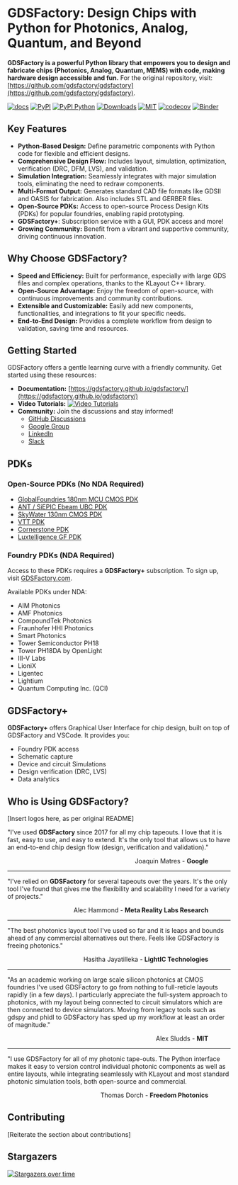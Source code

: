 # GDSFactory: Design Chips with Python for Photonics, Analog, Quantum, and Beyond

**GDSFactory is a powerful Python library that empowers you to design and fabricate chips (Photonics, Analog, Quantum, MEMS) with code, making hardware design accessible and fun.**  For the original repository, visit: [https://github.com/gdsfactory/gdsfactory](https://github.com/gdsfactory/gdsfactory).

[![docs](https://github.com/gdsfactory/gdsfactory/actions/workflows/pages.yml/badge.svg)](https://gdsfactory.github.io/gdsfactory/)
[![PyPI](https://img.shields.io/pypi/v/gdsfactory)](https://pypi.org/project/gdsfactory/)
[![PyPI Python](https://img.shields.io/pypi/pyversions/gdsfactory.svg)](https://pypi.python.org/pypi/gdsfactory)
[![Downloads](https://static.pepy.tech/badge/gdsfactory)](https://pepy.tech/project/gdsfactory)
[![MIT](https://img.shields.io/github/license/gdsfactory/gdsfactory)](https://choosealicense.com/licenses/mit/)
[![codecov](https://img.shields.io/codecov/c/github/gdsfactory/gdsfactory)](https://codecov.io/gh/gdsfactory/gdsfactory/tree/main/gdsfactory)
[![Binder](https://mybinder.org/badge_logo.svg)](https://mybinder.org/v2/gh/gdsfactory/binder-sandbox/HEAD)

## Key Features

*   **Python-Based Design:** Define parametric components with Python code for flexible and efficient designs.
*   **Comprehensive Design Flow:** Includes layout, simulation, optimization, verification (DRC, DFM, LVS), and validation.
*   **Simulation Integration:** Seamlessly integrates with major simulation tools, eliminating the need to redraw components.
*   **Multi-Format Output:** Generates standard CAD file formats like GDSII and OASIS for fabrication. Also includes STL and GERBER files.
*   **Open-Source PDKs:** Access to open-source Process Design Kits (PDKs) for popular foundries, enabling rapid prototyping.
*   **GDSFactory+**: Subscription service with a GUI, PDK access and more!
*   **Growing Community:** Benefit from a vibrant and supportive community, driving continuous innovation.

## Why Choose GDSFactory?

*   **Speed and Efficiency:** Built for performance, especially with large GDS files and complex operations, thanks to the KLayout C++ library.
*   **Open-Source Advantage:** Enjoy the freedom of open-source, with continuous improvements and community contributions.
*   **Extensible and Customizable:** Easily add new components, functionalities, and integrations to fit your specific needs.
*   **End-to-End Design:** Provides a complete workflow from design to validation, saving time and resources.

## Getting Started

GDSFactory offers a gentle learning curve with a friendly community. Get started using these resources:

*   **Documentation:** [https://gdsfactory.github.io/gdsfactory/](https://gdsfactory.github.io/gdsfactory/)
*   **Video Tutorials:** [![Video Tutorials](https://img.shields.io/badge/youtube-Video_Tutorials-red.svg?logo=youtube)](https://www.youtube.com/@gdsfactory/playlists)
*   **Community:** Join the discussions and stay informed!
    *   [GitHub Discussions](https://github.com/gdsfactory/gdsfactory/discussions)
    *   [Google Group](https://groups.google.com/g/gdsfactory)
    *   [LinkedIn](https://www.linkedin.com/company/gdsfactory)
    *   [Slack](https://join.slack.com/t/gdsfactory-community/shared_invite/zt-3aoygv7cg-r5BH6yvL4YlHfY8~UXp0Wg)

## PDKs

### Open-Source PDKs (No NDA Required)

*   [GlobalFoundries 180nm MCU CMOS PDK](https://gdsfactory.github.io/gf180/)
*   [ANT / SiEPIC Ebeam UBC PDK](https://gdsfactory.github.io/ubc)
*   [SkyWater 130nm CMOS PDK](https://gdsfactory.github.io/skywater130/)
*   [VTT PDK](https://github.com/gdsfactory/vtt)
*   [Cornerstone PDK](https://gdsfactory.github.io/cspdk)
*   [Luxtelligence GF PDK](https://github.com/Luxtelligence/lxt_pdk_gf)

### Foundry PDKs (NDA Required)

Access to these PDKs requires a **GDSFactory+** subscription.
To sign up, visit [GDSFactory.com](https://gdsfactory.com/).

Available PDKs under NDA:

*   AIM Photonics
*   AMF Photonics
*   CompoundTek Photonics
*   Fraunhofer HHI Photonics
*   Smart Photonics
*   Tower Semiconductor PH18
*   Tower PH18DA by OpenLight
*   III-V Labs
*   LioniX
*   Ligentec
*   Lightium
*   Quantum Computing Inc. (QCI)

## GDSFactory+

**GDSFactory+** offers Graphical User Interface for chip design, built on top of GDSFactory and VSCode. It provides you:

*   Foundry PDK access
*   Schematic capture
*   Device and circuit Simulations
*   Design verification (DRC, LVS)
*   Data analytics

## Who is Using GDSFactory?

[Insert logos here, as per original README]

"I've used **GDSFactory** since 2017 for all my chip tapeouts. I love that it is fast, easy to use, and easy to extend. It's the only tool that allows us to have an end-to-end chip design flow (design, verification and validation)."

<div style="text-align: right; margin-right: 10%;">Joaquin Matres - <strong>Google</strong></div>

---

"I've relied on **GDSFactory** for several tapeouts over the years. It's the only tool I've found that gives me the flexibility and scalability I need for a variety of projects."

<div style="text-align: right; margin-right: 10%;">Alec Hammond - <strong>Meta Reality Labs Research</strong></div>

---

"The best photonics layout tool I've used so far and it is leaps and bounds ahead of any commercial alternatives out there. Feels like GDSFactory is freeing photonics."

<div style="text-align: right; margin-right: 10%;">Hasitha Jayatilleka - <strong>LightIC Technologies</strong></div>

---

"As an academic working on large scale silicon photonics at CMOS foundries I've used GDSFactory to go from nothing to full-reticle layouts rapidly (in a few days). I particularly appreciate the full-system approach to photonics, with my layout being connected to circuit simulators which are then connected to device simulators. Moving from legacy tools such as gdspy and phidl to GDSFactory has sped up my workflow at least an order of magnitude."

<div style="text-align: right; margin-right: 10%;">Alex Sludds - <strong>MIT</strong></div>

---

"I use GDSFactory for all of my photonic tape-outs. The Python interface makes it easy to version control individual photonic components as well as entire layouts, while integrating seamlessly with KLayout and most standard photonic simulation tools, both open-source and commercial.

<div style="text-align: right; margin-right: 10%;">Thomas Dorch - <strong>Freedom Photonics</strong></div>

## Contributing

[Reiterate the section about contributions]

## Stargazers

[![Stargazers over time](https://starchart.cc/gdsfactory/gdsfactory.svg)](https://starchart.cc/gdsfactory/gdsfactory)